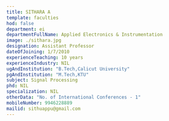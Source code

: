 ```yaml
---
title: SITHARA A
template: faculties
hod: false
department: ei
departmentFullName: Applied Electronics & Instrumentation
image: ./sithara.jpg
designation: Assistant Professor
dateOfJoining: 1/7/2010
experienceTeaching: 10 years
experienceIndustry: NIL
ugAndInstitution: "B.Tech,Calicut University"
pgAndInstitution: "M.Tech,KTU"
subject: Signal Processing
phd: NIL
specialization: NIL
otherData: "No. of International Conferences - 1"
mobileNumber: 9946228889
mailid: sithuappu@gmail.com
---
```


